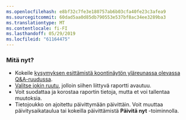 ```yaml
---
ms.openlocfilehash: e8bf32c7fe3e180757ab6b03cfa40fe23c3afea9
ms.sourcegitcommit: 60dad5aa0d85db790553e537bf8ac34ee3289ba3
ms.translationtype: MT
ms.contentlocale: fi-FI
ms.lasthandoff: 05/29/2019
ms.locfileid: "61164475"
---
```

### <a name="what-now"></a>Mitä nyt?
* Kokeile [kysymyksen esittämistä koontinäytön yläreunassa olevassa Q&A-ruudussa](../consumer/end-user-q-and-a.md).
* [Valitse jokin ruutu](../consumer/end-user-tiles.md), jolloin siihen liittyvä raportti avautuu.
* Voit suodattaa ja korostaa raportin tietoja, mutta et voi tallentaa muutoksia.
* Tietojoukko on ajoitettu päivittymään päivittäin. Voit muuttaa päivitysaikataulua tai kokeilla päivittämistä **Päivitä nyt** -toiminnolla.

